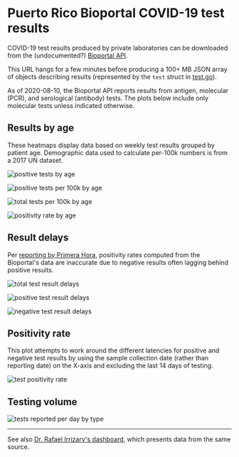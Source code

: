 # Puerto Rico Bioportal COVID-19 test results

COVID-19 test results produced by private laboratories can be downloaded from
the (undocumented?) [Bioportal API].

This URL hangs for a few minutes before producing a 100+ MB JSON array of
objects describing results (represented by the `test` struct in
[test.go](./test.go)).

As of 2020-08-10, the Bioportal API reports results from antigen, molecular
(PCR), and serological (antibody) tests. The plots below include only molecular
tests unless indicated otherwise.

[BioPortal API]: https://bioportal.salud.gov.pr/api/administration/reports/minimal-info-unique-tests

## Results by age

These heatmaps display data based on weekly test results grouped by patient age.
Demographic data used to calculate per-100k numbers is from a 2017 UN dataset.

![positive tests by age](https://github.com/derat/covid-plots/raw/master/bioportal/positives-age.png)

![positive tests per 100k by age](https://github.com/derat/covid-plots/raw/master/bioportal/positives-age-scaled.png)

![total tests per 100k by age](https://github.com/derat/covid-plots/raw/master/bioportal/results-age-scaled.png)

![positivity rate by age](https://github.com/derat/covid-plots/raw/master/bioportal/positivity-age.png)

## Result delays

Per [reporting by Primera Hora], positivity rates computed from the Bioportal's
data are inaccurate due to negative results often lagging behind positive
results.

![total test result delays](https://github.com/derat/covid-plots/raw/master/bioportal/result-delays.png)

![positive test result delays](https://github.com/derat/covid-plots/raw/master/bioportal/positive-result-delays.png)

![negative test result delays](https://github.com/derat/covid-plots/raw/master/bioportal/negative-result-delays.png)

[reporting by Primera Hora]: https://www.primerahora.com/noticias/gobierno-politica/notas/incierto-el-por-ciento-de-positividad-del-coronavirus-en-la-isla/

## Positivity rate

This plot attempts to work around the different latencies for positive and
negative test results by using the sample collection date (rather than reporting
date) on the X-axis and excluding the last 14 days of testing.

![test positivity rate](https://github.com/derat/covid-plots/raw/master/bioportal/positivity.png)

## Testing volume

![tests reported per day by type](https://github.com/derat/covid-plots/raw/master/bioportal/test-types.png)

---

See also [Dr. Rafael Irrizary's dashboard], which presents data from the same
source.

[Dr. Rafael Irrizary's dashboard]: https://rconnect.dfci.harvard.edu/covidpr/
